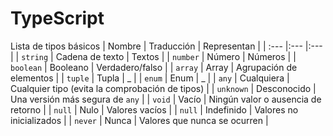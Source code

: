 # TypeScript

Lista de tipos básicos
| Nombre | Traducción | Representan |
| :--- |:--- |:--- |
| `string` | Cadena de texto | Textos |
| `number` | Número | Números |
| `boolean` | Booleano | Verdadero/falso |
| `array` | Array | Agrupación de elementos | 
| `tuple` | Tupla | _ | 
| `enum` | Enum | _ | 
| `any` | Cualquiera | Cualquier tipo (evita la comprobación de tipos) |
| `unknown` | Desconocido | Una versión más segura de `any` |
| `void` | Vacío | Ningún valor o ausencia de retorno |
| `null` | Nulo | Valores vacíos |
| `null` | Indefinido | Valores no inicializados |
| `never` | Nunca | Valores que nunca se ocurren |
